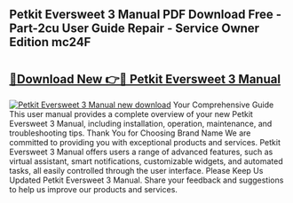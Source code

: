 ## Petkit Eversweet 3 Manual PDF Download Free - Part-2cu User Guide Repair - Service Owner Edition mc24F

# <h2><a href="http://cf27454.oget.top/?id=Petkit+Eversweet+3+Manual">🔗Download New 👉🔴 Petkit Eversweet 3 Manual</a></h2>

[![Petkit Eversweet 3 Manual new download](https://i.imgur.com/5g1atiW.png)](http://cf27454.oget.top/?id=Petkit+Eversweet+3+Manual)
Your Comprehensive Guide This user manual provides a complete overview of your new Petkit Eversweet 3 Manual, including installation, operation, maintenance, and troubleshooting tips. Thank You for Choosing Brand Name We are committed to providing you with exceptional products and services. Petkit Eversweet 3 Manual offers users a range of advanced features, such as virtual assistant, smart notifications, customizable widgets, and automated tasks, all easily controlled through the user interface. Please Keep Us Updated Petkit Eversweet 3 Manual. Share your feedback and suggestions to help us improve our products and services.
